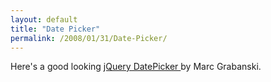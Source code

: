 ```yaml
---
layout: default
title: "Date Picker"
permalink: /2008/01/31/Date-Picker/
---
```


<p>Here's a good looking <a href="http://marcgrabanski.com/code/ui-datepicker/" target="_blank">jQuery DatePicker </a>by Marc Grabanski.&nbsp;</p>